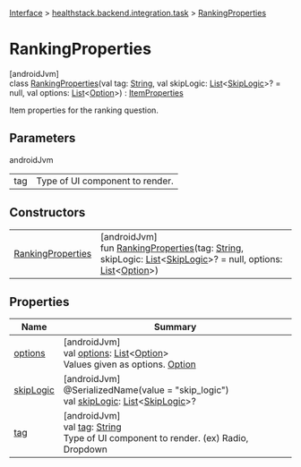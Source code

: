 
[Interface](../../../index.html) > [healthstack.backend.integration.task](../index.html) > [RankingProperties](index.html)



# RankingProperties



[androidJvm]\
class [RankingProperties](index.html)(val tag: [String](https://kotlinlang.org/api/latest/jvm/stdlib/kotlin/-string/index.html), val skipLogic: [List](https://kotlinlang.org/api/latest/jvm/stdlib/kotlin.collections/-list/index.html)&lt;[SkipLogic](../-skip-logic/index.html)&gt;? = null, val options: [List](https://kotlinlang.org/api/latest/jvm/stdlib/kotlin.collections/-list/index.html)&lt;[Option](../-option/index.html)&gt;) : [ItemProperties](../-item-properties/index.html)

Item properties for the ranking question.



## Parameters


androidJvm

| | |
|---|---|
| tag | Type of UI component to render. |



## Constructors


| | |
|---|---|
| [RankingProperties](-ranking-properties.html) | [androidJvm]<br>fun [RankingProperties](-ranking-properties.html)(tag: [String](https://kotlinlang.org/api/latest/jvm/stdlib/kotlin/-string/index.html), skipLogic: [List](https://kotlinlang.org/api/latest/jvm/stdlib/kotlin.collections/-list/index.html)&lt;[SkipLogic](../-skip-logic/index.html)&gt;? = null, options: [List](https://kotlinlang.org/api/latest/jvm/stdlib/kotlin.collections/-list/index.html)&lt;[Option](../-option/index.html)&gt;) |


## Properties


| Name | Summary |
|---|---|
| [options](options.html) | [androidJvm]<br>val [options](options.html): [List](https://kotlinlang.org/api/latest/jvm/stdlib/kotlin.collections/-list/index.html)&lt;[Option](../-option/index.html)&gt;<br>Values given as options. [Option](../-option/index.html) |
| [skipLogic](../-item-properties/skip-logic.html) | [androidJvm]<br>@SerializedName(value = &quot;skip_logic&quot;)<br>val [skipLogic](../-item-properties/skip-logic.html): [List](https://kotlinlang.org/api/latest/jvm/stdlib/kotlin.collections/-list/index.html)&lt;[SkipLogic](../-skip-logic/index.html)&gt;? |
| [tag](../-item-properties/tag.html) | [androidJvm]<br>val [tag](../-item-properties/tag.html): [String](https://kotlinlang.org/api/latest/jvm/stdlib/kotlin/-string/index.html)<br>Type of UI component to render. (ex) Radio, Dropdown |

